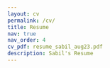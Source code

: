 ```yaml
---
layout: cv
permalink: /cv/
title: Resume
nav: true
nav_order: 4
cv_pdf: resume_sabil_aug23.pdf
description: Sabil's Resume
---
```

